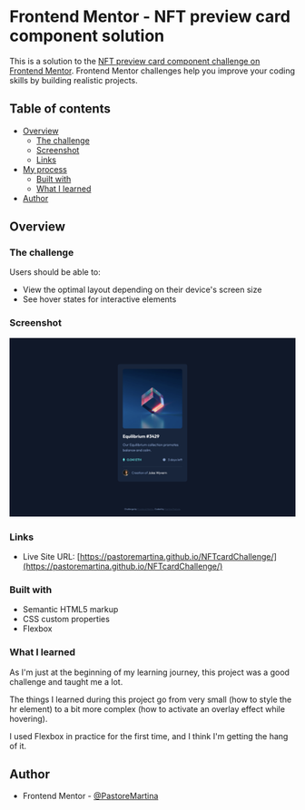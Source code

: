 # Frontend Mentor - NFT preview card component solution

This is a solution to the [NFT preview card component challenge on Frontend Mentor](https://www.frontendmentor.io/challenges/nft-preview-card-component-SbdUL_w0U). Frontend Mentor challenges help you improve your coding skills by building realistic projects. 

## Table of contents

- [Overview](#overview)
  - [The challenge](#the-challenge)
  - [Screenshot](#screenshot)
  - [Links](#links)
- [My process](#my-process)
  - [Built with](#built-with)
  - [What I learned](#what-i-learned)
- [Author](#author)

## Overview

### The challenge

Users should be able to:

- View the optimal layout depending on their device's screen size
- See hover states for interactive elements

### Screenshot

![](./screenshot.png)

### Links

- Live Site URL: [https://pastoremartina.github.io/NFTcardChallenge/](https://pastoremartina.github.io/NFTcardChallenge/)

### Built with

- Semantic HTML5 markup
- CSS custom properties
- Flexbox

### What I learned

As I'm just at the beginning of my learning journey, this project was a good challenge and taught me a lot.

The things I learned during this project go from very small (how to style the hr element) to a bit more complex (how to activate an overlay effect while hovering).

I used Flexbox in practice for the first time, and I think I'm getting the hang of it. 

## Author

- Frontend Mentor - [@PastoreMartina](https://www.frontendmentor.io/profile/PastoreMartina)
